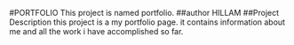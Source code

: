 #PORTFOLIO
This project is named portfolio.
##author
HILLAM 
##Project Description
this project is a my portfolio page. it contains information about me and all the work i have accomplished so far.

